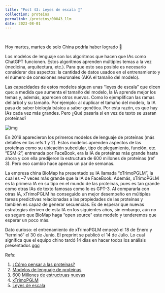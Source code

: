 ```yaml
---
title: "Post 43: Leyes de escala 💸"
collection: proteins
permalink: /proteins/00043_llm
date: 2023-08-01
---
```


&nbsp;

Hoy martes, martes de solo China podría haber logrado 😬

Los modelos de lenguaje son los algoritmos que hacen que IAs como ChatGPT funcionen. Estos algoritmos aprenden múltiples temas a la vez (medicina, arquitectura, etc.). Para que esto sea posible es necesario considerar dos aspectos: la cantidad de datos usados en el entrenamiento y el número de conexiones neuronales (AKA el tamaño del modelo). 

Las capacidades de estos modelos siguen unas “leyes de escala” que dicen que: a medida que aumenta el tamaño del modelo, la IA aprende mejor los temas y, además, aparecen otros nuevos.  Como lo ejemplifican las ramas del árbol y su tamaño. Por ejemplo: al duplicar el tamaño del modelo, la IA pasa de saber biología básica a saber genética. Por esta razón, es que hay IAs cada vez más grandes. Pero ¿Qué pasaría si en vez de texto se usaran proteínas?  

![img](/images/proteins/00043_llm.gif)

En 2019 aparecieron los primeros modelos de lenguaje de proteínas (más detalles en las refs 1 y 2). Estos modelos aprenden aspectos de las proteínas como su ubicación subcelular, tipo de plegamiento, función, etc. “ESM-2”, entrenada por FaceBook, era la IA de proteínas más grande hasta ahora y con ella predijeron la estructura de 600 millones de proteínas (ref 3). Pero eso cambio hace apenas un par de semanas. 

La empresa china BioMap ha presentado su IA llamada “xTrimoPGLM”, la cual es ~7 veces más grande que la IA de FaceBook. Además, xTrimoPGLM es la primera IA en su tipo en el mundo de las proteínas, pues es tan grande como otras IAs de texto famosas como lo es GPT-3. Al compararla con otras IA, xTrimoPGLM ha conseguido un mejor desempeño en múltiples tareas predictivas relacionadas a las propiedades de las proteínas y también es capaz de generar secuencias. Es de esperar que nuevas estrategias deriven de esta IA en los siguientes años, sin embargo, aún no es seguro que BioMap haga “open source” este modelo y tenderemos que esperar un poco más. 

Dato curioso: el entrenamiento de xTrimoPGLM empezó el 18 de Enero y “terminó” el 30 de Junio. El preprint se publicó el 14 de Julio. Lo cual significa que el equipo chino tardó 14 días en hacer todos los análisis presentados ggg

Refs:
1. [¿Cómo pensar a las proteínas?](https://miangoar.github.io/proteins/00004_think)
2. [Modelos de lenguaje de proteínas](https://miangoar.github.io/proteins/00006_language)
3. [600 Millones de estructruas nuevas](https://miangoar.github.io/proteins/00026_esm)
4. [xTrimoPGLM](https://www.biorxiv.org/content/10.1101/2023.07.05.547496v3)
5. [Leyes de escala](https://ai.googleblog.com/2022/04/pathways-language-model-palm-scaling-to.html )




